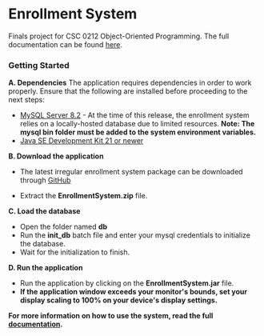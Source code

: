 <h1>Enrollment System</h1>

Finals project for CSC 0212 Object-Oriented Programming.
The full documentation can be found [here](https://docs.google.com/document/d/1Gpzc03ZOnkGq1zpKNtq1-i8FeeYzOCMeGNJhKNWNRIw/edit?usp=sharing).

<h3>Getting Started</h3>

**A. Dependencies**
The application requires dependencies in order to work properly. Ensure that the following are installed before proceeding to the next steps:

- [MySQL Server 8.2](https://dev.mysql.com/downloads/mysql/) - At the time of this release, the enrollment system relies on a locally-hosted database due to limited resources. **Note: The mysql bin folder must be added to the system environment variables.**
- [Java SE Development Kit 21 or newer](https://www.oracle.com/java/technologies/javase/jdk21-archive-downloads.html)

**B. Download the application**

- The latest irregular enrollment system package can be downloaded through [GitHub](https://github.com/chaotic-braindead/Enrollment/releases/)

- Extract the **EnrollmentSystem.zip** file.

**C. Load the database**

- Open the folder named **db**
- Run the **init_db** batch file and enter your mysql credentials to initialize the database.
- Wait for the initialization to finish.

**D. Run the application**

- Run the application by clicking on the **EnrollmentSystem.jar** file.
- **If the application window exceeds your monitor's bounds, set your display scaling to 100% on your device's display settings.**


**For more information on how to use the system, read the full [documentation](https://docs.google.com/document/d/1Gpzc03ZOnkGq1zpKNtq1-i8FeeYzOCMeGNJhKNWNRIw/edit).**



